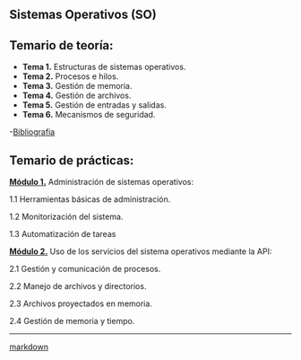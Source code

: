 ##  Sistemas Operativos (SO)

## Temario de teoría:
- **Tema 1.** Estructuras de sistemas operativos. 
- **Tema 2.** Procesos e hilos.
- **Tema 3.** Gestión de memoria.
- **Tema 4.** Gestión de archivos.
- **Tema 5.** Gestión de entradas y salidas.
- **Tema 6.** Mecanismos de seguridad.

-[Bibliografia][Bib]

## Temario de prácticas: 

[**Módulo 1.**][1P] Administración de sistemas operativos:

 1.1 Herramientas básicas de administración.

 1.2 Monitorización del sistema.

 1.3 Automatización de tareas

[**Módulo 2.**][2P] Uso de los servicios del sistema operativos mediante la API:

2.1 Gestión y comunicación de procesos.

2.2 Manejo de archivos y directorios.

2.3 Archivos proyectados en memoria.

2.4 Gestión de memoria y tiempo.

________________
 [markdown](https://github.com/adam-p/markdown-here/wiki/Markdown-Cheatsheet)

[//]:#(Prácticas)
[1P]:https://github.com/marlenelis/Grado_Informatica-SO/tree/master/Practicas/modulo_I/
[2P]:https://github.com/marlenelis/Grado_Informatica-SO/tree/master/Practicas/modulo_II/readme.md

[//]:#(Teoria)
[Bib]:https://github.com/marlenelis/Grado_Informatica-SO/tree/master/Teoria/Bibliografia/readme.md